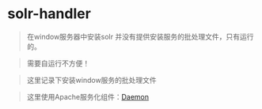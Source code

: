 # solr-handler
> 在window服务器中安装solr 并没有提供安装服务的批处理文件，只有运行的。

> 需要自运行不方便！

> 这里记录下安装window服务的批处理文件

> 这里使用Apache服务化组件：[Daemon](http://commons.apache.org/proper/commons-daemon/procrun.html)
